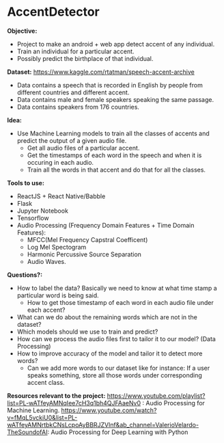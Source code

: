 # AccentDetector
**Objective:**
  - Project to make an android + web app detect accent of any individual. 
  - Train an individual for a particular accent.
  - Possibly predict the birthplace of that individual.

**Dataset:** https://www.kaggle.com/rtatman/speech-accent-archive
 - Data contains a speech that is recorded in English by people from different countries and different accent.
 - Data contains male and female speakers speaking the same passage.
 - Data contains speakers from 176 countries.

**Idea:** 
 - Use Machine Learning models to train all the classes of accents and predict the output of a given audio file.
    - Get all audio files of a particular accent.
    - Get the timestamps of each word in the speech and when it is occuring in each audio.
    - Train all the words in that accent and do that for all the classes.

**Tools to use:** 
 - ReactJS + React Native/Babble
 - Flask
 - Jupyter Notebook
 - Tensorflow
 - Audio Processing (Frequency Domain Features + Time Domain Features):
    - MFCC(Mel Frequency Capstral Coefficent)
    - Log Mel Spectogram
    - Harmonic Percussive Source Separation
    - Audio Waves.
 
 **Questions?:**
  - How to label the data? Basically we need to know at what time stamp a particular word is being said. 
      - How to get those timestamp of each word in each audio file under each accent?
  - What can we do about the remaining words which are not in the dataset? 
  - Which models should we use to train and predict? 
  - How can we process the audio files first to tailor it to our model? (Data Processing)
  - How to improve accuracy of the model and tailor it to detect more words?
      - Can we add more words to our dataset like for instance: If a user speaks something, store all those words under corresponding accent class.
  
  **Resources relevant to the project:** 
  https://www.youtube.com/playlist?list=PL-wATfeyAMNqIee7cH3q1bh4QJFAaeNv0 : Audio Processing for Machine Learning.
  https://www.youtube.com/watch?v=fMqL5vckiU0&list=PL-wATfeyAMNrtbkCNsLcpoAyBBRJZVlnf&ab_channel=ValerioVelardo-TheSoundofAI: Audio Processing for Deep Learning with Python

